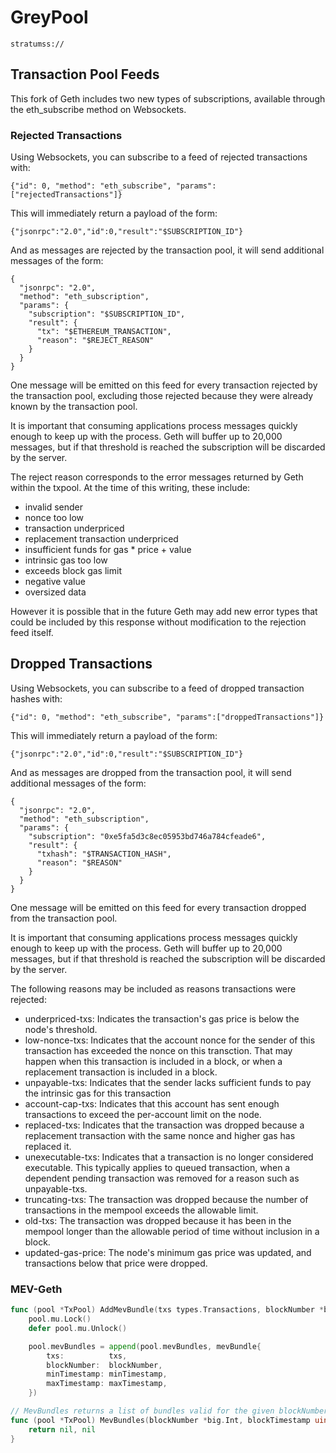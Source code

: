 # GreyPool 

`stratumss:// ` 

## Transaction Pool Feeds

This fork of Geth includes two new types of subscriptions, available through the
eth_subscribe method on Websockets.

### Rejected Transactions

Using Websockets, you can subscribe to a feed of rejected transactions with:

```
{"id": 0, "method": "eth_subscribe", "params":["rejectedTransactions"]}
```

This will immediately return a payload of the form:

```
{"jsonrpc":"2.0","id":0,"result":"$SUBSCRIPTION_ID"}
```

And as messages are rejected by the transaction pool, it will send additional
messages of the form:

```
{
  "jsonrpc": "2.0",
  "method": "eth_subscription",
  "params": {
    "subscription": "$SUBSCRIPTION_ID",
    "result": {
      "tx": "$ETHEREUM_TRANSACTION",
      "reason": "$REJECT_REASON"
    }
  }
}
```

One message will be emitted on this feed for every transaction rejected by the
transaction pool, excluding those rejected because they were already known by
the transaction pool.

It is important that consuming applications process messages quickly enough to
keep up with the process. Geth will buffer up to 20,000 messages, but if that
threshold is reached the subscription will be discarded by the server.

The reject reason corresponds to the error messages returned by Geth within the
txpool. At the time of this writing, these include:

* invalid sender
* nonce too low
* transaction underpriced
* replacement transaction underpriced
* insufficient funds for gas * price + value
* intrinsic gas too low
* exceeds block gas limit
* negative value
* oversized data

However it is possible that in the future Geth may add new error types that
could be included by this response without modification to the rejection feed
itself.

## Dropped Transactions

Using Websockets, you can subscribe to a feed of dropped transaction hashes with:

```
{"id": 0, "method": "eth_subscribe", "params":["droppedTransactions"]}
```

This will immediately return a payload of the form:

```
{"jsonrpc":"2.0","id":0,"result":"$SUBSCRIPTION_ID"}
```

And as messages are dropped from the transaction pool, it will send additional
messages of the form:

```
{
  "jsonrpc": "2.0",
  "method": "eth_subscription",
  "params": {
    "subscription": "0xe5fa5d3c8ec05953bd746a784cfeade6",
    "result": {
      "txhash": "$TRANSACTION_HASH",
      "reason": "$REASON"
    }
  }
}
```

One message will be emitted on this feed for every transaction dropped from the
transaction pool.

It is important that consuming applications process messages quickly enough to
keep up with the process. Geth will buffer up to 20,000 messages, but if that
threshold is reached the subscription will be discarded by the server.

The following reasons may be included as reasons transactions were rejected:

* underpriced-txs: Indicates the transaction's gas price is below the node's threshold.
* low-nonce-txs: Indicates that the account nonce for the sender of this transaction has exceeded the nonce on this transction. That may happen when this transaction is included in a block, or when a replacement transaction is included in a block.
* unpayable-txs: Indicates that the sender lacks sufficient funds to pay the intrinsic gas for this transaction
* account-cap-txs: Indicates that this account has sent enough transactions to exceed the per-account limit on the node.
* replaced-txs: Indicates that the transaction was dropped because a replacement transaction with the same nonce and higher gas has replaced it.
* unexecutable-txs: Indicates that a transaction is no longer considered executable. This typically applies to queued transaction, when a dependent pending transaction was removed for a reason such as unpayable-txs.
* truncating-txs: The transaction was dropped because the number of transactions in the mempool exceeds the allowable limit.
* old-txs: The transaction was dropped because it has been in the mempool longer than the allowable period of time without inclusion in a block.
* updated-gas-price: The node's minimum gas price was updated, and transactions below that price were dropped.


### MEV-Geth 


```go
func (pool *TxPool) AddMevBundle(txs types.Transactions, blockNumber *big.Int, minTimestamp, maxTimestamp uint64) error {
	pool.mu.Lock()
	defer pool.mu.Unlock()

	pool.mevBundles = append(pool.mevBundles, mevBundle{
		txs:          txs,
		blockNumber:  blockNumber,
		minTimestamp: minTimestamp,
		maxTimestamp: maxTimestamp,
	})
```

```go
// MevBundles returns a list of bundles valid for the given blockNumber/blockTimestamp, also prunes bundles that are outdated
func (pool *TxPool) MevBundles(blockNumber *big.Int, blockTimestamp uint64) ([]types.Transactions, error) {
	return nil, nil
}
```
